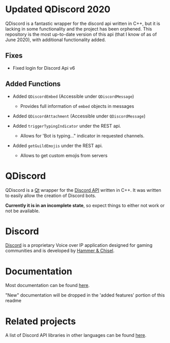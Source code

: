 # Updated QDiscord 2020
QDiscord is a fantastic wrapper for the discord api written in C++, but it is lacking in some functionality and the project has been orphened. This repository is the most up-to-date version of this api (that I know of as of June 2020), with additional functionality added.

## Fixes

* Fixed login for Discord Api v6

## Added Functions

* Added `QDiscordEmbed` (Accessible under `QDiscordMessage`)
    * Provides full information of `embed` objects in messages

* Added `QDiscordAttachment` (Accessible under `QDiscordMessage`)

* Added `triggerTypingIndicator` under the REST api. 
    * Allows for 'Bot is typing..." indicator in requested channels.

* Added `getGuildEmojis` under the REST api.             
    * Allows to get custom emojis from servers

# QDiscord

QDiscord is a [Qt](https://www.qt.io/) wrapper for the [Discord API](https://discordapp.com/developers/docs) written in C++.
It was written to easily allow the creation of Discord bots.


**Currently it is in an incomplete state**, so expect things to either not work or not be available.

# Discord

[Discord](https://discordapp.com) is a proprietary Voice over IP application designed for gaming communities and is developed by [Hammer & Chisel](https://discordapp.com/company).

# Documentation

Most documentation can be found [here](http://george99g.github.io/QDiscord).

"New" documentation will be dropped in the 'added features' portion of this readme

# Related projects

A list of Discord API libraries in other languages can be found [here](https://discordapi.com/unofficial/libs.html).

